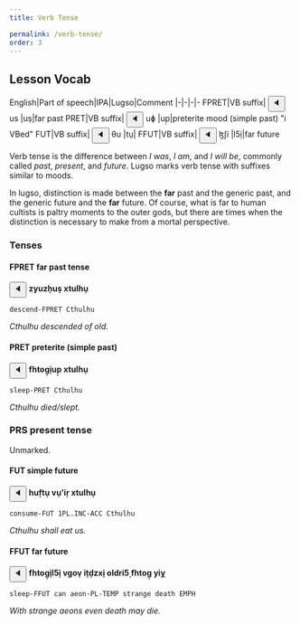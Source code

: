 ```yaml
---
title: Verb Tense

permalink: /verb-tense/
order: 3
---
```


## Lesson Vocab

English|Part of speech|IPA|Lugso|Comment
|-|-|-|-
FPRET|VB suffix|<span class='spoken '> <button class='speak' type='button' data-ipa='us'>🔈</button> <span class='ipa'>us</span> </span>|uṣ|far past
PRET|VB suffix|<span class='spoken '> <button class='speak' type='button' data-ipa='uɸ'>🔈</button> <span class='ipa'>uɸ</span> </span>|up̣|preterite mood (simple past) "i VBed"
FUT|VB suffix|<span class='spoken '> <button class='speak' type='button' data-ipa='θu'>🔈</button> <span class='ipa'>θu</span> </span>|tụ|
FFUT|VB suffix|<span class='spoken '> <button class='speak' type='button' data-ipa='ɮʃi'>🔈</button> <span class='ipa'>ɮʃi</span> </span>|l5ị|far future

Verb tense is the difference between _I was_, _I am_, and _I will be_, commonly called _past_, _present_, and _future_. 
Lugso marks verb tense with suffixes similar to moods.

In lugso, distinction is made between the **far** past and the generic past, and the generic future and the **far** future. Of course, what is far to human cultists is paltry moments to the outer gods, but there are times when the distinction is necessary to make from a mortal perspective.

### Tenses

#### FPRET far past tense

<span class='spoken btnOnly'> <button class='speak' type='button' data-ipa='zjuzχus xθuɮχu'>🔈</button>  </span> <strong>zyuzḥuṣ xtulhụ</strong>

`descend-FPRET Cthulhu`

_Cthulhu descended of old._

#### PRET preterite (simple past)

<span class='spoken btnOnly'> <button class='speak' type='button' data-ipa='fχθʌɣiuɸ xθuɮχu'>🔈</button>  </span> <strong>fhtog̣ịup̣ xtulhụ</strong>

`sleep-PRET Cthulhu`

_Cthulhu died/slept._

### PRS present tense

Unmarked.

#### FUT simple future

<span class='spoken btnOnly'> <button class='speak' type='button' data-ipa='χufθu vuʔiɻ xθuɮχu'>🔈</button>  </span> <strong>huf̣tụ vụ'iṛ xtulhụ</strong>

`consume-FUT 1PL.INC-ACC Cthulhu`

_Cthulhu shall eat us._

#### FFUT far future

<span class='spoken btnOnly'> <button class='speak' type='button' data-ipa='fχθʌɣiɮʃi vɣʌv iθðzxi ʌɮðɻiʃ fχθʌɣ jij'>🔈</button>  </span> <strong>fhtog̣ịl5ị vgoṿ iṭḍzxị oldri5̣ fhtog̣ yiỵ</strong>

`sleep-FFUT can aeon-PL-TEMP strange death EMPH`

_With strange aeons even death may die._
